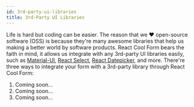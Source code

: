 ```yaml
---
id: 3rd-party-ui-libraries
title: 3rd-Party UI Libraries
---
```


Life is hard but coding can be easier. The reason that we ❤️ open-source software (OSS) is because they're many awesome libraries that help us making a better world by software products. React Cool Form bears the faith in mind, it allows us integrate with any 3rd-party UI libraries easily, such as [Material-UI](https://material-ui.com), [React Select](https://react-select.com), [React Datepicker](https://reactdatepicker.com), and more. There're three ways to integrate your form with a 3rd-party library through React Cool Form:

1. Coming soon...
2. Coming soon...
3. Coming soon...
